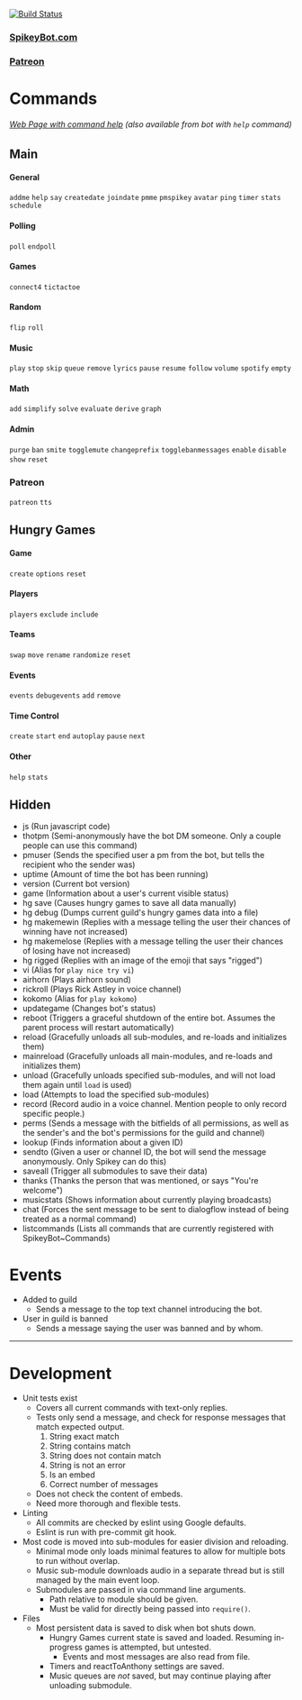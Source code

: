 [![Build Status](https://travis-ci.org/CampbellCrowley/SpikeyBot-Discord.svg?branch=master)](https://travis-ci.com/CampbellCrowley/SpikeyBot-Discord)  
### [SpikeyBot.com](https://www.spikeybot.com/)
### [Patreon](https://www.patreon.com/campbellcrowley/)

# Commands
###### [Web Page with command help](https://www.spikeybot.com/) (also available from bot with `help` command)
## Main
#### General
`addme` `help` `say` `createdate` `joindate` `pmme` `pmspikey` `avatar` `ping` `timer` `stats` `schedule`
#### Polling
`poll` `endpoll`
#### Games
`connect4` `tictactoe`
#### Random
`flip` `roll`
#### Music
`play` `stop` `skip` `queue` `remove` `lyrics` `pause` `resume` `follow` `volume` `spotify` `empty`
#### Math
`add` `simplify` `solve` `evaluate` `derive` `graph`
#### Admin
`purge` `ban` `smite` `togglemute` `changeprefix` `togglebanmessages` `enable` `disable` `show` `reset`
### Patreon
`patreon` `tts`

## Hungry Games
#### Game
`create` `options` `reset`
#### Players
`players` `exclude` `include`
#### Teams
`swap` `move` `rename` `randomize` `reset`
#### Events
`events` `debugevents` `add` `remove`
#### Time Control
`create` `start` `end` `autoplay` `pause` `next`
#### Other
`help` `stats`

## Hidden
- js (Run javascript code)
- thotpm (Semi-anonymously have the bot DM someone. Only a couple people can use this command)
- pmuser (Sends the specified user a pm from the bot, but tells the recipient who the sender was)
- uptime (Amount of time the bot has been running)
- version (Current bot version)
- game (Information about a user's current visible status)
- hg save (Causes hungry games to save all data manually)
- hg debug (Dumps current guild's hungry games data into a file)
- hg makemewin (Replies with a message telling the user their chances of winning have not increased)
- hg makemelose (Replies with a message telling the user their chances of losing have not increased)
- hg rigged (Replies with an image of the emoji that says "rigged")
- vi (Alias for `play nice try vi`)
- airhorn (Plays airhorn sound)
- rickroll (Plays Rick Astley in voice channel)
- kokomo (Alias for `play kokomo`)
- updategame (Changes bot's status)
- reboot (Triggers a graceful shutdown of the entire bot. Assumes the parent process will restart automatically)
- reload (Gracefully unloads all sub-modules, and re-loads and initializes them)
- mainreload (Gracefully unloads all main-modules, and re-loads and initializes them)
- unload (Gracefully unloads specified sub-modules, and will not load them again until `load` is used)
- load (Attempts to load the specified sub-modules)
- record (Record audio in a voice channel. Mention people to only record specific people.)
- perms (Sends a message with the bitfields of all permissions, as well as the sender's and the bot's permissions for the guild and channel)
- lookup (Finds information about a given ID)
- sendto (Given a user or channel ID, the bot will send the message anonymously. Only Spikey can do this)
- saveall (Trigger all submodules to save their data)
- thanks (Thanks the person that was mentioned, or says "You're welcome")
- musicstats (Shows information about currently playing broadcasts)
- chat (Forces the sent message to be sent to dialogflow instead of being treated as a normal command)
- listcommands (Lists all commands that are currently registered with SpikeyBot~Commands)

# Events
- Added to guild
  - Sends a message to the top text channel introducing the bot.
- User in guild is banned
  - Sends a message saying the user was banned and by whom.

***

# Development
- Unit tests exist
  - Covers all current commands with text-only replies.
  - Tests only send a message, and check for response messages that match expected output.
    1) String exact match
    2) String contains match
    3) String does not contain match
    4) String is not an error
    5) Is an embed
    6) Correct number of messages
  - Does not check the content of embeds.
  - Need more thorough and flexible tests.
- Linting
  - All commits are checked by eslint using Google defaults.
  - Eslint is run with pre-commit git hook.
- Most code is moved into sub-modules for easier division and reloading.
  - Minimal mode only loads minimal features to allow for multiple bots to run without overlap.
  - Music sub-module downloads audio in a separate thread but is still managed by the main event loop.
  - Submodules are passed in via command line arguments.
    - Path relative to module should be given.
    - Must be valid for directly being passed into `require()`.
- Files
  - Most persistent data is saved to disk when bot shuts down.
    - Hungry Games current state is saved and loaded. Resuming in-progress games is attempted, but untested.
      - Events and most messages are also read from file.
    - Timers and reactToAnthony settings are saved.
    - Music queues are *not* saved, but may continue playing after unloading submodule.

